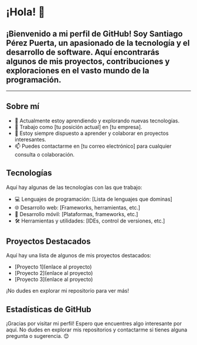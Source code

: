 # ¡Hola! 👋

¡Bienvenido a mi perfil de GitHub! Soy Santiago Pérez Puerta, un apasionado de la tecnología y el desarrollo de software. Aquí encontrarás algunos de mis proyectos, contribuciones y exploraciones en el vasto mundo de la programación.
---
---

## Sobre mí

- 🌱 Actualmente estoy aprendiendo y explorando nuevas tecnologías.
- 💼 Trabajo como [tu posición actual] en [tu empresa].
- 💬 Estoy siempre dispuesto a aprender y colaborar en proyectos interesantes.
- 📫 Puedes contactarme en [tu correo electrónico] para cualquier consulta o colaboración.

## Tecnologías

Aquí hay algunas de las tecnologías con las que trabajo:

- 💻 Lenguajes de programación: [Lista de lenguajes que dominas]
- 🌐 Desarrollo web: [Frameworks, herramientas, etc.]
- 📱 Desarrollo móvil: [Plataformas, frameworks, etc.]
- 🛠️ Herramientas y utilidades: [IDEs, control de versiones, etc.]

## Proyectos Destacados

Aquí hay una lista de algunos de mis proyectos destacados:

- [Proyecto 1](enlace al proyecto)
- [Proyecto 2](enlace al proyecto)
- [Proyecto 3](enlace al proyecto)

¡No dudes en explorar mi repositorio para ver más!

## Estadísticas de GitHub



¡Gracias por visitar mi perfil! Espero que encuentres algo interesante por aquí. No dudes en explorar mis repositorios y contactarme si tienes alguna pregunta o sugerencia. 😊
